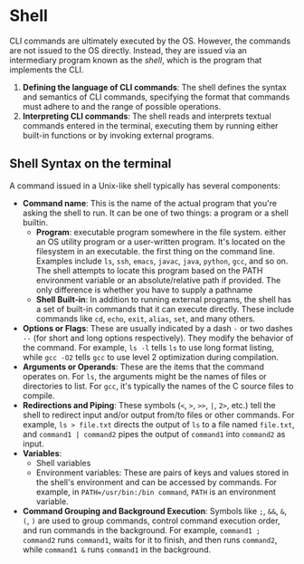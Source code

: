 # Shell

CLI commands are ultimately executed by the OS. However, the commands are not issued to the OS directly. Instead, they are issued via an intermediary program known as the _shell_, which is the program that implements the CLI.&#x20;

1. **Defining the language of CLI commands**: The shell defines the syntax and semantics of CLI commands, specifying the format that commands must adhere to and the range of possible operations.
2. **Interpreting CLI commands**: The shell reads and interprets textual commands entered in the terminal, executing them by running either built-in functions or by invoking external programs.

## Shell Syntax on the terminal

A command issued in a Unix-like shell typically has several components:

* **Command name**: This is the name of the actual program that you're asking the shell to run. It can be one of two things: a program or a shell builtin.&#x20;
  * **Program**: executable program somewhere in the file system. either an OS utility program or a user-written program. It's located on the filesystem in an executable.  the first thing on the command line. Examples include `ls`, `ssh`, `emacs`, `javac`, `java`, `python`, `gcc`, and so on. The shell attempts to locate this program based on the PATH environment variable or an absolute/relative path if provided. The only difference is whether you have to supply a pathname
  * **Shell Built-in**: In addition to running external programs, the shell has a set of built-in commands that it can execute directly. These include commands like `cd`, `echo`, `exit`, `alias`, `set`, and many others.
* **Options or Flags**: These are usually indicated by a dash `-` or two dashes `--` (for short and long options respectively). They modify the behavior of the command. For example, `ls -l` tells `ls` to use long format listing, while `gcc -O2` tells `gcc` to use level 2 optimization during compilation.
* **Arguments or Operands**: These are the items that the command operates on. For `ls`, the arguments might be the names of files or directories to list. For `gcc`, it's typically the names of the C source files to compile.
* **Redirections and Piping**: These symbols (`<`, `>`, `>>`, `|`, `2>`, etc.) tell the shell to redirect input and/or output from/to files or other commands. For example, `ls > file.txt` directs the output of `ls` to a file named `file.txt`, and `command1 | command2` pipes the output of `command1` into `command2` as input.
* **Variables**:&#x20;
  * Shell variables
  * Environment variables: These are pairs of keys and values stored in the shell's environment and can be accessed by commands. For example, in `PATH=/usr/bin:/bin command`, `PATH` is an environment variable.
* **Command Grouping and Background Execution**: Symbols like `;`, `&&`, `&`, `(`, `)` are used to group commands, control command execution order, and run commands in the background. For example, `command1 ; command2` runs `command1`, waits for it to finish, and then runs `command2`, while `command1 &` runs `command1` in the background.



